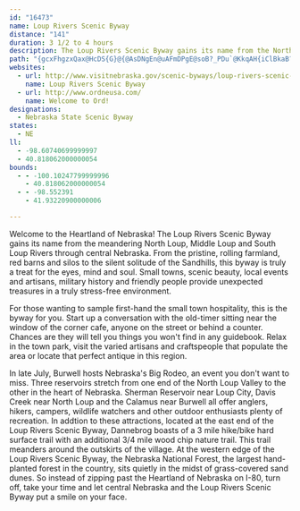 ```yaml
---
id: "16473"
name: Loup Rivers Scenic Byway
distance: "141"
duration: 3 1/2 to 4 hours
description: The Loup Rivers Scenic Byway gains its name from the North Loup, Middle Loup and South Loup Rivers that meander through central Nebraska.
path: "{gcxFhgzxQax@HcDS{G}@{@AsDNgEn@uAFmDPgE@soB?_PDu`@KkqAH{iClBkaB?yb@F{dBSse@_@wbC_AyyAPmyAKcmA]_c@DgkAMm_BFyCXmFdAuDbBoCbBmBbB_NhNkB~AmClBcE`B}DdA}C^woBDyWY_QCsU\\qH??gK^oNnBoZNaFImH]oFoC}TuA_HsAsFiDiK}t@utBiDmHaEyG{o@yz@eFkGuE{E}H{FcEeCwe@kWuCwAqDgAyEs@cDEid@\\yQr@_SXgG`AaG~BsBpAgHnFmFzCy@X_Cn@gEr@iBHgHHmjCZ}n@u@mo@Rim@Mk`CKsm@Wkn@e@mm@oCg}B_BuIAud@`@gPGy{@kCwOMuZFiCFwEv@kDjAgCrAcClBiDtDwCxEsBrEyCnI_JjZoAbEeArCi@bA}BjDqDlDeRnMaLrHsBfAwB|@_Dr@wBRc\\e@mFJwDr@_DdAcAd@oCtBmqFlyEit@`p@uo@dj@oSxQuRrQg@TaTtR{FvE{EhDoj@df@is@lp@ucA~_AwK`LoZbYeGnGuE`GaHfK}BdEcJbRoBxCsBxBgDzB}@`@iCn@waAbN{ErA{BfAmBvAyChCct@t_A_MhP_Xr_@{DrEuCrBsR~J{FnDiDdCcPvMssAj`AoFvEkq@pt@eRbToFfHycA`wAgnAlcBkBvCa@z@]dAYxCU`sAYdAk@r@o@RmDDis@OgoBG}IJ}D^kDf@oEbA_f@vMcPrEwk@tQcDrAeLhGwGjF}EzE_DzDqDjFiSvZiIhNwXxk@iK~PqEvIkbAtvBeBhFiAjFc@fCY`CUpEiAvqAbAxnAO`H]lEk@rEs@lD_BfF}@xBqNpYgB`E_CvGyxA`sF_@~CWlE?zi@E~FEtAYpCk@zBmA~BoBxBmBx@oAXyAJsA?e]Sm@jgBs[FedAp@}CTiCp@qCjAaAn@kJlJy_EbeEaJrHmI`IiJtJwMfPqD`EgrAvtAqHdJiE|EsStSuKjJsC`DsFzGshFfgIaG`KkNvWsDlFeKhMiEjGq~EfyHcArAcAx@iCpAkDZ_DAItrBh@peAUleDZv{@KbdAb@lsB@rCHbC^dE^fCnAjGvAlErC`G|AzBxCpDjSvTtFxFhF`GxAzBpBlEzAlFb@~BtMv`Ax@nHTzDDxBA`Iw@bjBLfH`@hHzCdXpEj_@`@hEXjFDjGIrC_@nF_AxGiFtXm@fEYlDS`HFh}EFpdAVfbA?hhAHjaAgWOkJBiBJcDr@oJxDsD~@uALqFLiRKElk@m@dm@A~PDxsAx@`rALhe@GtNJtQQnr@IbaAO~i@GnNUzDq@xFmBfHyAhDeAjBoAfB_D~CiDxB}GpCyEzAwDr@qFd@g_@zAwYn@gc@l@yDTsCb@}GlBeFlCuEdDqkAj}@sAfAiEfEqG`IaE~G_D`H}A~DuBvGch@zvBaD`OuBtLqArJwKr}@{@rIm@nKK~F@~YKxKg@`HaAfHo@pDcOvn@wDfLsGfOcg@leA_JtQsG|Kwh@bt@eVz[sRjUwhBnrB_|@dbAuJlNoiA~fBcBxCmAfCyBrGiAzDgm@xlCcAlFSbBQhDJruB?`wBb@|}DDrnD~@zSf@zGZxGRhEHjFMnMoBzh@NpnBClEKtCe@pEi@hCwApEsmB~fFyBrF_c@jkAo@hCi@fG?~ChAzO|g@vxGnBvXx@`I|B`ZhArPfHj|@DdB`AvKlAlQ|@`KhFpr@`Fjn@l@fGdB`KbBhHlBxGnWps@jCrGbH`Oz]fn@rt@dzAtCvFtJjSrQ|^xB|DrH~O`CfExB~E~Thd@lF`LpEtIlC~DzKzMlk@`p@`^~a@hSnYjF`GbCzB|FpErJfF~H|BjRvEfDrA|DfC|E`EfBjBzMtObHrH~C`ClRbL|EbErEfFpDzEhDnFxAxClCfGvEfOlL`c@r@vCvAlHn@nEd@~Eb@bG\\lHFpEGrrCLxBR`AlAfCdArA"
websites:
  - url: http://www.visitnebraska.gov/scenic-byways/loup-rivers-scenic-byway
    name: Loup Rivers Scenic Byway
  - url: http://www.ordneusa.com/
    name: Welcome to Ord!
designations:
  - Nebraska State Scenic Byway
states:
  - NE
ll:
  - -98.60740699999997
  - 40.818062000000054
bounds:
  - - -100.10247799999996
    - 40.818062000000054
  - - -98.552391
    - 41.93220900000006

---
```


Welcome to the Heartland of Nebraska! The Loup Rivers Scenic Byway gains its name from the meandering North Loup, Middle Loup and South Loup Rivers through central Nebraska. From the pristine, rolling farmland, red barns and silos to the silent solitude of the Sandhills, this byway is truly a treat for the eyes, mind and soul. Small towns, scenic beauty, local events and artisans, military history and friendly people provide unexpected treasures in a truly stress-free environment.

For those wanting to sample first-hand the small town hospitality, this is the byway for you. Start up a conversation with the old-timer sitting near the window of the corner cafe, anyone on the street or behind a counter. Chances are they will tell you things you won't find in any guidebook. Relax in the town park, visit the varied artisans and craftspeople that populate the area or locate that perfect antique in this region.

In late July, Burwell hosts Nebraska's Big Rodeo, an event you don't want to miss. Three reservoirs stretch from one end of the North Loup Valley to the other in the heart of Nebraska. Sherman Reservoir near Loup City, Davis Creek near North Loup and the Calamus near Burwell all offer anglers, hikers, campers, wildlife watchers and other outdoor enthusiasts plenty of recreation. In addtion to these attractions, located at the east end of the Loup Rivers Scenic Byway, Dannebrog boasts of a 3 mile hike/bike hard surface trail with an additional 3/4 mile wood chip nature trail. This trail meanders around the outskirts of the village. At the western edge of the Loup Rivers Scenic Byway, the Nebraska National Forest, the largest hand-planted forest in the country, sits quietly in the midst of grass-covered sand dunes. So instead of zipping past the Heartland of Nebraska on I-80, turn off, take your time and let central Nebraska and the Loup Rivers Scenic Byway put a smile on your face.
